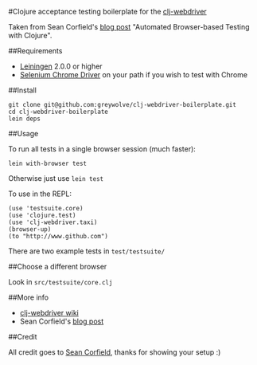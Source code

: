 #Clojure acceptance testing boilerplate for the [clj-webdriver](https://github.com/semperos/clj-webdriver)

Taken from Sean Corfield's [blog post](http://corfield.org/blog/post.cfm/automated-browser-based-testing-with-clojure) 
"Automated Browser-based Testing with Clojure".

##Requirements
- [Leiningen](https://github.com/technomancy/leiningen) 2.0.0 or higher
- [Selenium Chrome Driver](http://code.google.com/p/selenium/wiki/ChromeDriver) on your path if you wish to test with Chrome

##Install

```
git clone git@github.com:greywolve/clj-webdriver-boilerplate.git
cd clj-webdriver-boilerplate
lein deps
```

##Usage

To run all tests in a single browser session (much faster):

```
lein with-browser test
```

Otherwise just use ```lein test```

To use in the REPL:

```
(use 'testsuite.core)
(use 'clojure.test)
(use 'clj-webdriver.taxi)
(browser-up)
(to "http://www.github.com")
```

There are two example tests in ```test/testsuite/```

##Choose a different browser

Look in ```src/testsuite/core.clj``` 

##More info

- [clj-webdriver wiki](https://github.com/semperos/clj-webdriver/wiki)
- Sean Corfield's [blog post](http://corfield.org/blog/post.cfm/automated-browser-based-testing-with-clojure)

##Credit

All credit goes to [Sean Corfield](http://corfield.org/), thanks for showing your setup :)











